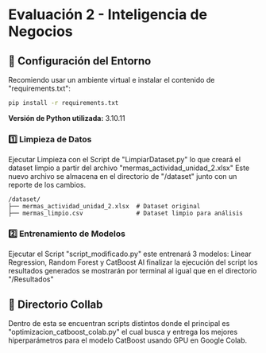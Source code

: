 # Evaluación 2 - Inteligencia de Negocios

## 🚀 Configuración del Entorno

Recomiendo usar un ambiente virtual e instalar el contenido de "requirements.txt":

```bash
pip install -r requirements.txt
```

**Versión de Python utilizada:** 3.10.11

### 1️⃣ Limpieza de Datos

Ejecutar Limpieza con el Script de "LimpiarDataset.py" lo que creará el dataset limpio a partir del archivo "mermas_actividad_unidad_2.xlsx"
Este nuevo archivo se almacena en el directorio de "/dataset" junto con un reporte de los cambios.

```
/dataset/
├── mermas_actividad_unidad_2.xlsx  # Dataset original
├── mermas_limpio.csv               # Dataset limpio para análisis
```

### 2️⃣ Entrenamiento de Modelos

Ejecutar el Script "script_modificado.py" este entrenará 3 modelos: Linear Regression, Random Forest y CatBoost
Al finalizar la ejecución del script los resultados generados se mostrarán por terminal al igual que en el directorio "/Resultados"

## 📂 Directorio Collab

Dentro de esta se encuentran scripts distintos donde el principal es "optimizacion_catboost_colab.py" el cual busca y entrega los mejores hiperparámetros para el modelo CatBoost usando GPU en Google Colab.


